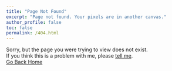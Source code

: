 ```yaml
---
title: "Page Not Found"
excerpt: "Page not found. Your pixels are in another canvas."
author_profile: false
toc: false
permalink: /404.html
---
```


Sorry, but the page you were trying to view does not exist.<br/>
If you think this is a problem with me, please [tell me](mailto:toilamanh2002@gmail.com).<br/>
[Go Back Home](https://in4.manhdinh.dev/)
